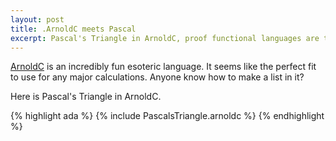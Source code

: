 ```yaml
---
layout: post
title: .ArnoldC meets Pascal
excerpt: Pascal's Triangle in ArnoldC, proof functional languages are the future.
---
```


[ArnoldC](https://github.com/lhartikk/ArnoldC) is an incredibly fun esoteric language. It seems like the perfect fit to use for any major calculations. Anyone know how to make a list in it?

Here is Pascal's Triangle in ArnoldC.

{% highlight ada %}
  {% include PascalsTriangle.arnoldc %}
{% endhighlight %}
